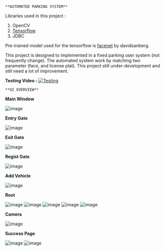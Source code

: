 `**AUTOMATED PARKING SYSTEM**`

Libraries used in this project :
1. OpenCV
2. [Tensorflow](https://www.tensorflow.org/install/lang_java_legacy)
3. JDBC

Pre-trained model used for the tensorflow is [facenet](https://github.com/davidsandberg/facenet) by davidsanberg.

This project is designed to implemented in a fixed parking user system (not frequently change). The automated system work by matching two parameter (face, and license plat). This project still under-development and still need a lot of improvement.

**Testing Video :**
[![**Testing**](https://img.youtube.com/vi/hpvx9fJL794/0.jpg)](https://www.youtube.com/watch?v=hpvx9fJL794)

`**UI OVERVIEW**`

**Main Window**

![image](https://github.com/user-attachments/assets/2ab7fbd8-3e54-4a16-a7d1-ac77c60efda8)



**Entry Gate**

![image](https://github.com/user-attachments/assets/99fafd22-531e-47b1-aa08-4cf00d2e5591)



**Exit Gate**

![image](https://github.com/user-attachments/assets/82f88c5c-72e7-4799-a34e-bae6a05f02b7)




**Regist Gate**

![image](https://github.com/user-attachments/assets/56f6a810-3666-4c63-8a80-cd71b94c7d61)



**Add Vehicle**

![image](https://github.com/user-attachments/assets/da0319f8-8c37-4b74-9b1f-e539a8037c75)



**Root**

![image](https://github.com/user-attachments/assets/b045f60f-7407-41a8-8a5a-8fa7890ddbcd)
![image](https://github.com/user-attachments/assets/472d3f82-d67c-4609-8225-4757f27d4a76)
![image](https://github.com/user-attachments/assets/1a622ca6-fe12-45fb-b8ca-b25d380f431c)
![image](https://github.com/user-attachments/assets/35b97c12-86c3-416b-8cd9-48d65e92d3dd)
![image](https://github.com/user-attachments/assets/2483ee31-7d97-42fd-ab34-ec522cc6366f)






**Camera**

![image](https://github.com/user-attachments/assets/7d8daa78-858e-44c2-8ce2-793b36310a6f)





**Success Page**

![image](https://github.com/user-attachments/assets/bb7da2f4-4c54-49e0-abae-deb260bbb356)
![image](https://github.com/user-attachments/assets/5075df0c-887a-4081-afff-a8be35e88ccd)

